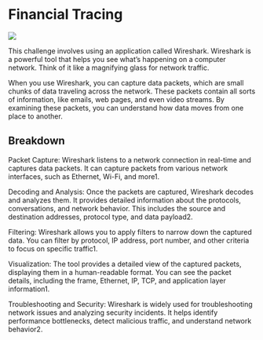 # Financial Tracing

![](image2.png)

This challenge involves using an application called Wireshark. Wireshark is a powerful tool that helps you see what’s happening on a computer network. Think of it like a magnifying glass for network traffic.

When you use Wireshark, you can capture data packets, which are small chunks of data traveling across the network. These packets contain all sorts of information, like emails, web pages, and even video streams. By examining these packets, you can understand how data moves from one place to another.
## Breakdown

Packet Capture: Wireshark listens to a network connection in real-time and captures data packets. It can capture packets from various network interfaces, such as Ethernet, Wi-Fi, and more1.

Decoding and Analysis: Once the packets are captured, Wireshark decodes and analyzes them. It provides detailed information about the protocols, conversations, and network behavior. This includes the source and destination addresses, protocol type, and data payload2.

Filtering: Wireshark allows you to apply filters to narrow down the captured data. You can filter by protocol, IP address, port number, and other criteria to focus on specific traffic1.

Visualization: The tool provides a detailed view of the captured packets, displaying them in a human-readable format. You can see the packet details, including the frame, Ethernet, IP, TCP, and application layer information1.

Troubleshooting and Security: Wireshark is widely used for troubleshooting network issues and analyzing security incidents. It helps identify performance bottlenecks, detect malicious traffic, and understand network behavior2.
